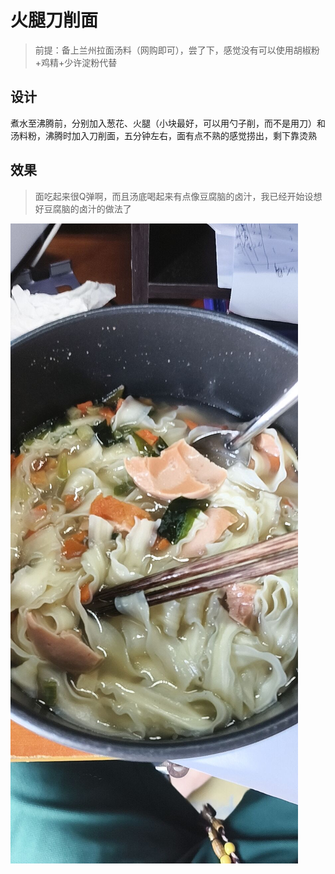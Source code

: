 # 火腿刀削面

> 前提：备上兰州拉面汤料（网购即可），尝了下，感觉没有可以使用胡椒粉+鸡精+少许淀粉代替

## 设计

煮水至沸腾前，分别加入葱花、火腿（小块最好，可以用勺子削，而不是用刀）和汤料粉，沸腾时加入刀削面，五分钟左右，面有点不熟的感觉捞出，剩下靠烫熟

## 效果
> 面吃起来很Q弹啊，而且汤底喝起来有点像豆腐脑的卤汁，我已经开始设想好豆腐脑的卤汁的做法了

![6](src/6.jpg)